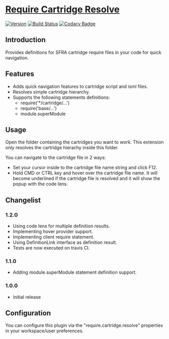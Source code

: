 # [Require Cartridge Resolve](https://github.com/pikamachu/pika-vscode-require-cartridge-resolve)

[![Version](https://vsmarketplacebadge.apphb.com/version/pikamachu.require-cartridge-resolve.svg)](https://marketplace.visualstudio.com/items?itemName=pikamachu.require-cartridge-resolve)
[![Build Status](https://img.shields.io/travis/pikamachu/pika-vscode-require-cartridge-resolve/master.svg)](https://travis-ci.org/pikamachu/pika-vscode-require-cartridge-resolve)
[![Codacy Badge](https://api.codacy.com/project/badge/Grade/7a5d465f487e4f55a8e50e8201cc69b1)](https://www.codacy.com/project/antonio.marin.jimenez/pika-vscode-require-cartridge-resolve/dashboard?utm_source=github.com&amp;utm_medium=referral&amp;utm_content=pikamachu/pika-vscode-require-cartridge-resolve&amp;utm_campaign=Badge_Grade_Dashboard)

## Introduction

Provides definitions for SFRA cartridge require files in your code for quick navigation.

## Features

- Adds quick navigation features to cartridge script and isml files.
- Resolves simple cartridge hierarchy.
- Supports the following statements definitions: 
  - require('*/cartridge/...')
  - require('base/...')
  - module.superModule

## Usage

Open the folder containing the cartridges you want to work. This extension only resolves the cartridge hierachy inside this folder.

You can navigate to the cartridge file in 2 ways:

- Set your cursor inside to the cartridge file name string and click F12.
- Hold CMD or CTRL key and hover over the cartridge file name. It will become underlined if the cartridge file is resolved and it will show the popup with the code lens.

## Changelist

### 1.2.0

- Using code lens for multiple definition results.
- Implementing hover provider support.
- Implementing client require statement.
- Using DefinitionLink interface as definition result.
- Tests are now executed on travis CI.

### 1.1.0

- Adding module.superModule statement definition support.

### 1.0.0

- Initial release

## Configuration

You can configure this plugin via the "require.cartridge.resolve" properties in your workspace/user preferences.
